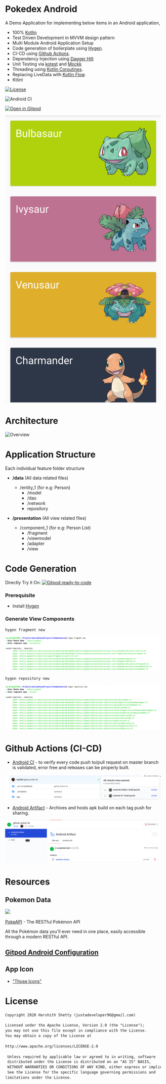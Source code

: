 # Pokedex Android
A Demo Application for implementing below items in an Android application,
* 100% [Kotlin](https://kotlinlang.org/)
* Test Driven Development in MVVM design pattern
* Multi Module Android Application Setup
* Code generation of boilerplate using [Hygen](https://www.hygen.io/).
* CI-CD using [Github Actions](https://github.com/features/actions).
* Dependency Injection using [Dagger Hilt](https://developer.android.com/training/dependency-injection/hilt-android)
* Unit Testing via [kotest](https://github.com/kotest/kotest) and [Mockk](https://mockk.io/)
* Threading using [Kotlin Coroutines](https://github.com/Kotlin/kotlinx.coroutines).
* Replacing LiveData with [Kotlin Flow](https://kotlin.github.io/kotlinx.coroutines/kotlinx-coroutines-core/kotlinx.coroutines.flow/).
* Ktlint

[![License](https://img.shields.io/badge/License-Apache%202.0-blue.svg)](https://opensource.org/licenses/Apache-2.0)

![Android CI](https://github.com/har5hit/PokeDex-Android/workflows/Android%20CI/badge.svg)

[![Open in Gitpod](https://gitpod.io/button/open-in-gitpod.svg)](https://gitpod.io/#https://github.com/har5hit/PokeDex-Android)

![Screenshot](https://github.com/har5hit/PokeDex-Android/blob/master/previews/screenshot.png?raw=true)


# Architecture

![Overview](https://developer.android.com/topic/libraries/architecture/images/final-architecture.png)

# Application Structure

Each individual feature folder structure

* **/data** (All data related files)
  * /entity_1 (for e.g: Person)
    * /model 
    * /dao 
    * /network
    * repository
    
* **/presentation** (All view related files)
  * /component_1 (for e.g: Person List)
    * /fragment
    * /viewmodel
    * /adapter
    * /view
      

# Code Generation

Directly Try it On: [![Gitpod ready-to-code](https://img.shields.io/badge/Gitpod-ready--to--code-blue?logo=gitpod)](https://gitpod.io/#https://github.com/har5hit/PokeDex-Android)

### Prerequisite
* Install [Hygen](http://www.hygen.io/docs/quick-start)

### Generate View Components

```
hygen fragment new
```
![Screenshot](https://github.com/har5hit/PokeDex-Android/blob/master/previews/generate_fragment.png?raw=true)

```
hygen repository new
```
![Screenshot](https://github.com/har5hit/PokeDex-Android/blob/master/previews/generate_repository.png?raw=true)

# Github Actions (CI-CD) 

* [Android CI](https://github.com/har5hit/PokeDex-Android/blob/master/.github/workflows/android_ci.yml) - to verify every code push to/pull request on master branch is validated, error free and releases can be properly built.

![Workflow Complete](https://github.com/har5hit/PokeDex-Android/blob/master/previews/workflow_check.png?raw=true)

* [Android Artifact](https://github.com/har5hit/PokeDex-Android/blob/master/.github/workflows/android_artifact.yml) - Archives and hosts apk build on each tag push for sharing.

![Workflow Artifact](https://github.com/har5hit/PokeDex-Android/blob/master/previews/workflow_artifact.png?raw=true)

# Resources

## Pokemon Data

<img src="https://user-images.githubusercontent.com/24237865/83422649-d1b1d980-a464-11ea-8c91-a24fdf89cd6b.png"/>

[PokeAPI](https://pokeapi.co/) - The RESTful Pokémon API

All the Pokémon data you'll ever need in one place,
easily accessible through a modern RESTful API.

## [Gitpod Android Configuration](https://github.com/vtorres/gitpod-flutter)

## App Icon
* ["Those Icons"](https://www.flaticon.com/authors/those-icons)

# License
```xml
Copyright 2020 Harshith Shetty (justadeveloper96@gmail.com)

Licensed under the Apache License, Version 2.0 (the "License");
you may not use this file except in compliance with the License.
You may obtain a copy of the License at

http://www.apache.org/licenses/LICENSE-2.0

 Unless required by applicable law or agreed to in writing, software
 distributed under the License is distributed on an "AS IS" BASIS,
 WITHOUT WARRANTIES OR CONDITIONS OF ANY KIND, either express or implied.
 See the License for the specific language governing permissions and
limitations under the License.
```
